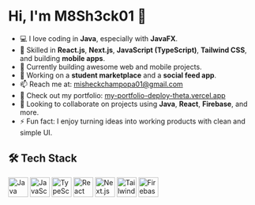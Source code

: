 # Hi, I'm M8Sh3ck01 👋

- 💻 I love coding in **Java**, especially with **JavaFX**.
- 🧠 Skilled in **React.js**, **Next.js**, **JavaScript (TypeScript)**, **Tailwind CSS**, and building **mobile apps**.
- 🌱 Currently building awesome web and mobile projects.
- 🔭 Working on a **student marketplace** and a **social feed app**.
- 📫 Reach me at: misheckchampopa01@gmail.com
- 🚀 Check out my portfolio: [my-portfolio-deploy-theta.vercel.app](https://my-portfolio-deploy-theta.vercel.app)
- 🤝 Looking to collaborate on projects using **Java**, **React**, **Firebase**, and more.
- ⚡ Fun fact: I enjoy turning ideas into working products with clean and simple UI.

## 🛠 Tech Stack

<p align="left">
  <img src="https://cdn.jsdelivr.net/gh/devicons/devicon/icons/java/java-original.svg" width="40" height="40" alt="Java"/>
  <img src="https://cdn.jsdelivr.net/gh/devicons/devicon/icons/javascript/javascript-original.svg" width="40" height="40" alt="JavaScript"/>
  <img src="https://cdn.jsdelivr.net/gh/devicons/devicon/icons/typescript/typescript-original.svg" width="40" height="40" alt="TypeScript"/>
  <img src="https://cdn.jsdelivr.net/gh/devicons/devicon/icons/react/react-original.svg" width="40" height="40" alt="React"/>
  <img src="https://cdn.jsdelivr.net/gh/devicons/devicon/icons/nextjs/nextjs-original.svg" width="40" height="40" alt="Next.js"/>
 <img src="https://raw.githubusercontent.com/tailwindlabs/brand/master/tailwindcss-mark.svg" width="40" height="40" alt="Tailwind CSS"/>
  <img src="https://cdn.jsdelivr.net/gh/devicons/devicon/icons/firebase/firebase-plain.svg" width="40" height="40" alt="Firebase"/>
</p>

<!--
M8Sh3ck01/M8Sh3ck01 is a ✨ special ✨ repository because its `README.md` (this file) appears on your GitHub profile.
You can click the Preview link to take a look at your changes.
-->
